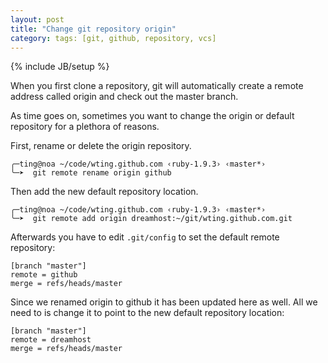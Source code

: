 ```yaml
---
layout: post
title: "Change git repository origin"
category: tags: [git, github, repository, vcs]
---
```

{% include JB/setup %}

When you first clone a repository, git will automatically create a remote
address called origin and check out the master branch.

As time goes on, sometimes you want to change the origin or default repository
for a plethora of reasons.

First, rename or delete the origin repository.

    ╭─ting@noa ~/code/wting.github.com ‹ruby-1.9.3› ‹master*›
    ╰─➤  git remote rename origin github

Then add the new default repository location.

    ╭─ting@noa ~/code/wting.github.com ‹ruby-1.9.3› ‹master*›
    ╰─➤  git remote add origin dreamhost:~/git/wting.github.com.git

Afterwards you have to edit `.git/config` to set the default remote repository:

    [branch "master"]
    remote = github
    merge = refs/heads/master

Since we renamed origin to github it has been updated here as well. All we need
to is change it to point to the new default repository location:

    [branch "master"]
    remote = dreamhost
    merge = refs/heads/master

